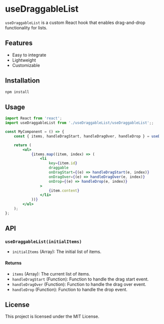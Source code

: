 # useDraggableList

`useDraggableList` is a custom React hook that enables drag-and-drop functionality for lists.

## Features

- Easy to integrate
- Lightweight
- Customizable

## Installation

```bash
npm install
```

## Usage

```jsx
import React from 'react';
import useDraggableList from './useDraggableList/useDraggableList';;

const MyComponent = () => {
    const { items, handleDragStart, handleDragOver, handleDrop } = useDraggableList(initialItems);

    return (
        <ul>
            {items.map((item, index) => (
                <li
                    key={item.id}
                    draggable
                    onDragStart={(e) => handleDragStart(e, index)}
                    onDragOver={(e) => handleDragOver(e, index)}
                    onDrop={(e) => handleDrop(e, index)}
                >
                    {item.content}
                </li>
            ))}
        </ul>
    );
};
```

## API

### `useDraggableList(initialItems)`

- `initialItems` (Array): The initial list of items.

#### Returns

- `items` (Array): The current list of items.
- `handleDragStart` (Function): Function to handle the drag start event.
- `handleDragOver` (Function): Function to handle the drag over event.
- `handleDrop` (Function): Function to handle the drop event.

## License

This project is licensed under the MIT License.
